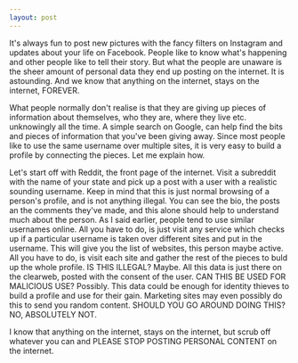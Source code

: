 ```yaml
---
layout: post
---
```


It's always fun to post new pictures with the fancy filters on Instagram and updates about your life on Facebook. People like to know what's happening and other people like to tell their story. But what the people are unaware is the sheer amount of personal data they end up posting on the internet. It is astounding. And we know that anything on the internet, stays on the internet, FOREVER. 

What people normally don't realise is that they are giving up pieces of information about themselves, who they are, where they live etc. unknowingly all the time. A simple search on Google, can help find the bits and pieces of information that you've been giving away. Since most people like to use the same username over multiple sites, it is very easy to build a profile by connecting the pieces. Let me explain how.

Let's start off with Reddit, the front page of the internet. Visit a subreddit with the name of your state and pick up a post with a user with a realistic sounding username. Keep in mind that this is just normal browsing of a person's profile, and is not anything illegal. You can see the bio, the posts an the comments they've made, and this alone should help to understand much about the person. As I said earlier, people tend to use similar usernames online. All you have to do, is just visit any service which checks up if a particular username is taken over different sites and put in the username. This will give you the list of websites, this person maybe active. All you have to do, is visit each site and gather the rest of the pieces to buld up the whole profile. IS THIS ILLEGAL? Maybe. All this data is just there on the clearweb, posted with the consent of the user. CAN THIS BE USED FOR MALICIOUS USE? Possibly. This data could be enough for identity thieves to build a profile and use for their gain. Marketing sites may even possibly do this to send you random content. SHOULD YOU GO AROUND DOING THIS? NO, ABSOLUTELY NOT. 

I know that anything on the internet, stays on the internet, but scrub off whatever you can and PLEASE STOP POSTING PERSONAL CONTENT on the internet. 
